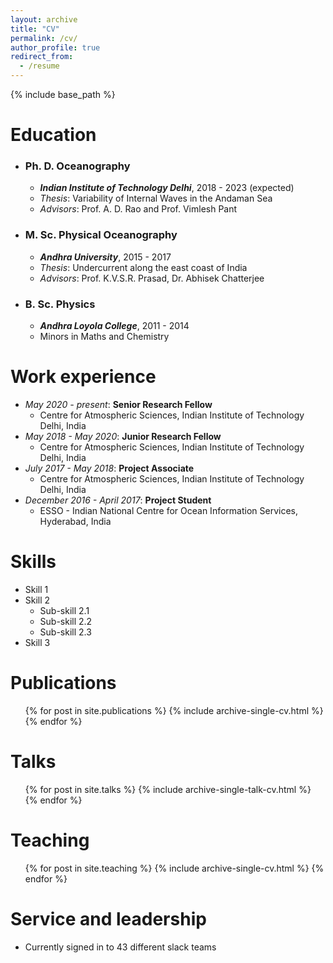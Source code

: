 ```yaml
---
layout: archive
title: "CV"
permalink: /cv/
author_profile: true
redirect_from:
  - /resume
---
```


{% include base_path %}

Education
======
* ### Ph. D. Oceanography 
  * ***Indian Institute of Technology Delhi***, 2018 - 2023 (expected)
  * *Thesis*: Variability of Internal Waves in the Andaman Sea
  * *Advisors*: Prof. A. D. Rao and Prof. Vimlesh Pant
* ### M. Sc. Physical Oceanography
  * ***Andhra University***, 2015 - 2017
  * *Thesis*: Undercurrent along the east coast of India
  * *Advisors*: Prof. K.V.S.R. Prasad, Dr. Abhisek Chatterjee
* ### B. Sc. Physics
  * ***Andhra Loyola College***, 2011 - 2014
  * Minors in Maths and Chemistry

Work experience
======
* *May 2020 - present*: **Senior Research Fellow**
  * Centre for Atmospheric Sciences, Indian Institute of Technology Delhi, India
* *May 2018 - May 2020*: **Junior Research Fellow**
  * Centre for Atmospheric Sciences, Indian Institute of Technology Delhi, India
* *July 2017 - May 2018*: **Project Associate**
  * Centre for Atmospheric Sciences, Indian Institute of Technology Delhi, India
* *December 2016 - April 2017*: **Project Student**
  * ESSO - Indian National Centre for Ocean Information Services, Hyderabad, India
  
Skills
======
* Skill 1
* Skill 2
  * Sub-skill 2.1
  * Sub-skill 2.2
  * Sub-skill 2.3
* Skill 3

Publications
======
  <ul>{% for post in site.publications %}
    {% include archive-single-cv.html %}
  {% endfor %}</ul>
  
Talks
======
  <ul>{% for post in site.talks %}
    {% include archive-single-talk-cv.html %}
  {% endfor %}</ul>
  
Teaching
======
  <ul>{% for post in site.teaching %}
    {% include archive-single-cv.html %}
  {% endfor %}</ul>
  
Service and leadership
======
* Currently signed in to 43 different slack teams
